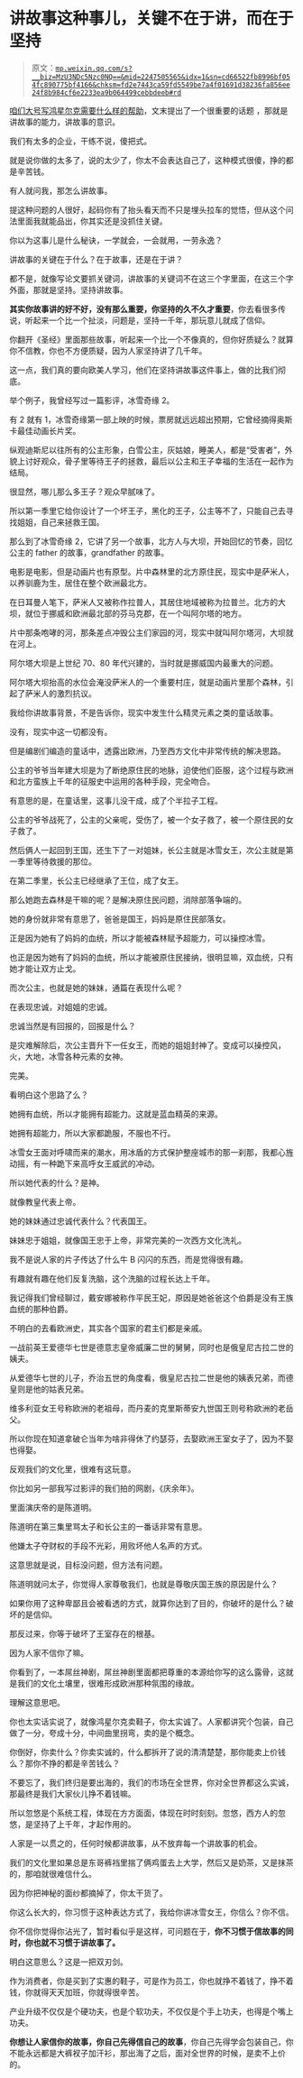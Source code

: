 # 讲故事这种事儿，关键不在于讲，而在于坚持

> 原文：[`mp.weixin.qq.com/s?__biz=MzU3NDc5Nzc0NQ==&mid=2247505565&idx=1&sn=cd66522fb8996bf054fc890775bf4166&chksm=fd2e7443ca59fd5549be7a4f01691d38236fa856ee24f8b984cf6e2233ea9b064499cebbdeeb#rd`](http://mp.weixin.qq.com/s?__biz=MzU3NDc5Nzc0NQ==&mid=2247505565&idx=1&sn=cd66522fb8996bf054fc890775bf4166&chksm=fd2e7443ca59fd5549be7a4f01691d38236fa856ee24f8b984cf6e2233ea9b064499cebbdeeb#rd)

[咱们大号写鸿星尔克需要什么样的帮助](https://mp.weixin.qq.com/s?__biz=MzU0MjYwNDU2Mw==&mid=2247500173&idx=1&sn=171995d0f566ad1f644dd97c6b7c22da&chksm=fb1aadf1cc6d24e7364b78562a20ece6b62f6939bd2a2f988c1f2b01aea2439e1af2a927714f&token=1151715044&lang=zh_CN&scene=21#wechat_redirect)，文末提出了一个很重要的话题 ，那就是讲故事的能力，讲故事的意识。 

我们有太多的企业，干练不说，傻把式。

就是说你做的太多了，说的太少了，你太不会表达自己了，这种模式很傻，挣的都是辛苦钱。

有人就问我，那怎么讲故事。 

提这种问题的人很好，起码你有了抬头看天而不只是埋头拉车的觉悟，但从这个问法里面我就能品出，你其实还是没抓住关键。

你以为这事儿是什么秘诀，一学就会，一会就用，一劳永逸？

讲故事的关键在于什么？在于故事，还是在于讲？

都不是，就像写论文要抓关键词，讲故事的关键词不在这三个字里面，在这三个字外面，那就是坚持。坚持讲故事。

**其实你故事讲的好不好，没有那么重要，你坚持的久不久才重要**，你去看很多传说，听起来一个比一个扯淡，问题是，坚持一千年，那玩意儿就成了信仰。

你翻开《圣经》里面那些故事，听起来一个比一个不像真的，但你好质疑么？就算你不信教，你也不方便质疑，因为人家坚持讲了几千年。

这一点，我们真的要向欧美人学习，他们在坚持讲故事这件事上，做的比我们彻底。 

举个例子，我曾经写过一篇影评，冰雪奇缘 2。

有 2 就有 1，冰雪奇缘第一部上映的时候，票房就远远超出预期，它曾经摘得奥斯卡最佳动画长片奖。

纵观迪斯尼以往所有的公主形象，白雪公主，灰姑娘，睡美人，都是“受害者”，外貌上讨好观众，骨子里等待王子的拯救，最后以公主和王子幸福的生活在一起作为结局。

很显然，哪儿那么多王子？观众早腻味了。

所以第一季里它给你设计了一个坏王子，黑化的王子，公主等不了，只能自己去寻找姐姐，自己来拯救王国。

那么到了冰雪奇缘 2，它讲了另一个故事，北方人与大坝，开始回忆的节奏，回忆公主的 father 的故事，grandfather 的故事。

电影是电影，但是动画片也有原型。片中森林里的北方原住民，现实中是萨米人，以养驯鹿为生，居住在整个欧洲最北方。

在日耳曼人笔下，萨米人又被称作拉普人，其居住地域被称为拉普兰。北方的大坝，就位于挪威和欧洲最北部的芬马克郡，在一个叫阿尔塔的地方。

片中那条咆哮的河，那条差点冲毁公主们家园的河，现实中就叫阿尔塔河，大坝就在河上。

阿尔塔大坝是上世纪 70、80 年代兴建的，当时就是挪威国内最重大的问题。

阿尔塔大坝抬高的水位会淹没萨米人的一个重要村庄，就是动画片里那个森林，引起了萨米人的激烈抗议。

我给你讲故事背景，不是告诉你，现实中发生什么精灵元素之类的童话故事。

没有，现实中这一切都没有。

但是编剧们编造的童话中，透露出欧洲，乃至西方文化中非常传统的解决思路。

公主的爷爷当年建大坝是为了断绝原住民的地脉，迫使他们臣服，这个过程与欧洲和北方蛮族上千年的征服史中运用的各种手段，完全吻合。

有意思的是，在童话里，这事儿没干成，成了个半拉子工程。

公主的爷爷战死了，公主的父亲呢，受伤了，被一个女子救了，被一个原住民的女子救了。

然后俩人一起回到王国，还生下了一对姐妹，长公主就是冰雪女王，次公主就是第一季里等待救援的那位。

在第二季里，长公主已经继承了王位，成了女王。

那么她跑去森林是干嘛的呢？是解决原住民问题，消除部落争端的。

她的身份就非常有意思了，爸爸是国王，妈妈是原住民部落女。

正是因为她有了妈妈的血统，所以才能被森林赋予超能力，可以操控冰雪。

也正是因为她有了妈妈的血统，所以才能被原住民接纳，很明显嘛，双血统，只有她才能让双方止戈。

而次公主，也就是她的妹妹，通篇在表现什么呢？

在表现忠诚，对姐姐的忠诚。

忠诚当然是有回报的，回报是什么？

是灾难解除后，次公主晋升下一任女王，而她的姐姐封神了。变成可以操控风，火，大地，冰雪各种元素的女神。

完美。

看明白这个思路了么？

她拥有血统，所以才能拥有超能力。这就是蓝血精英的来源。

她拥有超能力，所以大家都跪服，不服也不行。

冰雪女王面对呼啸而来的潮水，用冰盾的方式保护整座城市的那一刹那，我都心旌动摇，有一种跪下来高呼女王威武的冲动。

所以她代表的什么？是神。

就像教皇代表上帝。

她的妹妹通过忠诚代表什么？代表国王。

妹妹忠于姐姐，就像国王忠于上帝，非常完美的一次西方文化洗礼。

我不是说人家的片子传达了什么牛 B 闪闪的东西，而是觉得很有趣。

有趣就有趣在他们反复洗脑，这个洗脑的过程长达上千年。

我记得我们曾经聊过，戴安娜被称作平民王妃，原因是她爸爸这个伯爵是没有王族血统的那种伯爵。

不明白的去看欧洲史，其实各个国家的君主们都是亲戚。

一战前英王爱德华七世是德意志皇帝威廉二世的舅舅，同时也是俄皇尼古拉二世的姨夫。

从爱德华七世的儿子，乔治五世的角度看，俄皇尼古拉二世是他的姨表兄弟，而德皇则是他的姑表兄弟。

维多利亚女王号称欧洲的老祖母，而丹麦的克里斯蒂安九世国王则号称欧洲的老岳父。

所以你现在知道拿破仑当年为啥非得休了约瑟芬，去娶欧洲王室女子了，因为不娶也得娶。

反观我们的文化里，很难有这玩意。

你比如另一部我写过影评的我们拍的网剧，《庆余年》。

里面演庆帝的是陈道明。

陈道明在第三集里骂太子和长公主的一番话非常有意思。

他嫌太子夺财权的手段不光彩，用败坏他人名声的方式。

这意思就是说，目标没问题，但方法有问题。

陈道明就问太子，你觉得人家尊敬我们，也就是尊敬庆国王族的原因是什么？

如果你用了这种卑鄙且会被看透的方式，就算你达到了目的，你破坏的是什么？破坏的是信仰。

那反过来，你等于破坏了王室存在的根基。

因为人家不信你了嘛。

你看到了，一本屌丝神剧，屌丝神剧里面都把尊重的本源给你写的这么露骨，这就是我们的文化土壤里，很难形成欧洲那种氛围的缘故。

理解这意思吧。

你也太实话实说了，就像鸿星尔克卖鞋子，你太实诚了。人家都讲究个包装，自己做了一分，夸成十分，中间曲里拐弯，卖的是个概念。

你倒好，你卖什么？你卖实诚的，什么都拆开了说的清清楚楚，那你能卖上价钱么？那你不挣的都是辛苦钱么？

不要忘了，我们终归是要出海的，我们的市场在全世界，你对全世界都这么实诚，那最终是我们大家伙儿挣不着钱嘛。 

所以忽悠是个系统工程，体现在方方面面，体现在时时刻刻。忽悠，西方人的忽悠，是坚持了上千年，才起作用的。

人家是一以贯之的，任何时候都讲故事，从不放弃每一个讲故事的机会。

我们的文化里如果总是东哥裤裆里揣了俩鸡蛋去上大学，然后又是奶茶，又是抹茶的，那咱就很难信什么。

因为你把神秘的面纱都摘掉了，你太干货了。

你这么长大的，你习惯于这种表达方式了，我给你讲冰雪女王，你信么？你不信。 

你不信你觉得你沾光了，暂时看似乎是这样，可问题在于，**你不习惯于信故事的同时，你也就不习惯于讲故事了。**

明白这意思么？这是一把双刃剑。 

作为消费者，你是买到了实惠的鞋子，可是作为员工，你也就挣不着钱了，挣不着钱，你就得天天加班，你就得很辛苦。

产业升级不仅仅是个硬功夫，也是个软功夫，不仅仅是个手上功夫，也得是个嘴上功夫。

**你想让人家信你的故事，你自己先得信自己的故事**，你自己先得学会包装自己，你不能永远都是大裤衩子加汗衫，那出海了之后，面对全世界的时候，是卖不上价的。